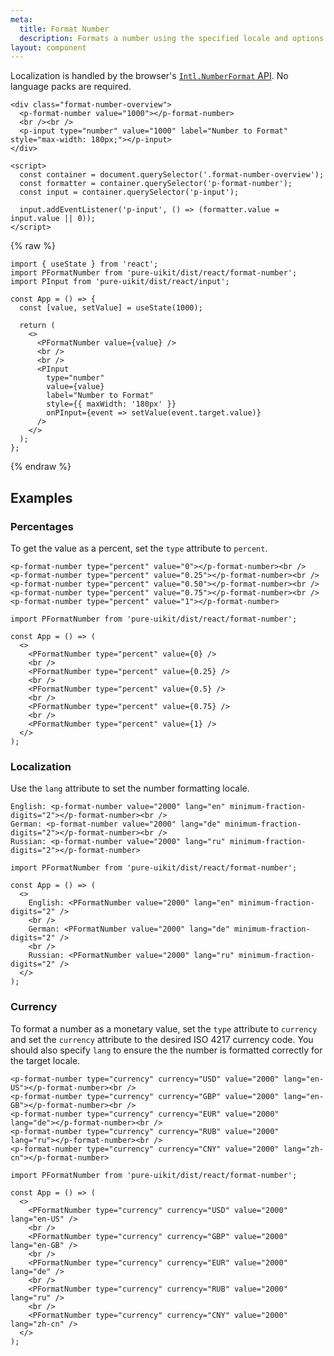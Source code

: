 ```yaml
---
meta:
  title: Format Number
  description: Formats a number using the specified locale and options.
layout: component
---
```


Localization is handled by the browser's [`Intl.NumberFormat` API](https://developer.mozilla.org/en-US/docs/Web/JavaScript/Reference/Global_Objects/Intl/NumberFormat/NumberFormat). No language packs are required.

```html:preview
<div class="format-number-overview">
  <p-format-number value="1000"></p-format-number>
  <br /><br />
  <p-input type="number" value="1000" label="Number to Format" style="max-width: 180px;"></p-input>
</div>

<script>
  const container = document.querySelector('.format-number-overview');
  const formatter = container.querySelector('p-format-number');
  const input = container.querySelector('p-input');

  input.addEventListener('p-input', () => (formatter.value = input.value || 0));
</script>
```

{% raw %}

```jsx:react
import { useState } from 'react';
import PFormatNumber from 'pure-uikit/dist/react/format-number';
import PInput from 'pure-uikit/dist/react/input';

const App = () => {
  const [value, setValue] = useState(1000);

  return (
    <>
      <PFormatNumber value={value} />
      <br />
      <br />
      <PInput
        type="number"
        value={value}
        label="Number to Format"
        style={{ maxWidth: '180px' }}
        onPInput={event => setValue(event.target.value)}
      />
    </>
  );
};
```

{% endraw %}

## Examples

### Percentages

To get the value as a percent, set the `type` attribute to `percent`.

```html:preview
<p-format-number type="percent" value="0"></p-format-number><br />
<p-format-number type="percent" value="0.25"></p-format-number><br />
<p-format-number type="percent" value="0.50"></p-format-number><br />
<p-format-number type="percent" value="0.75"></p-format-number><br />
<p-format-number type="percent" value="1"></p-format-number>
```

```jsx:react
import PFormatNumber from 'pure-uikit/dist/react/format-number';

const App = () => (
  <>
    <PFormatNumber type="percent" value={0} />
    <br />
    <PFormatNumber type="percent" value={0.25} />
    <br />
    <PFormatNumber type="percent" value={0.5} />
    <br />
    <PFormatNumber type="percent" value={0.75} />
    <br />
    <PFormatNumber type="percent" value={1} />
  </>
);
```

### Localization

Use the `lang` attribute to set the number formatting locale.

```html:preview
English: <p-format-number value="2000" lang="en" minimum-fraction-digits="2"></p-format-number><br />
German: <p-format-number value="2000" lang="de" minimum-fraction-digits="2"></p-format-number><br />
Russian: <p-format-number value="2000" lang="ru" minimum-fraction-digits="2"></p-format-number>
```

```jsx:react
import PFormatNumber from 'pure-uikit/dist/react/format-number';

const App = () => (
  <>
    English: <PFormatNumber value="2000" lang="en" minimum-fraction-digits="2" />
    <br />
    German: <PFormatNumber value="2000" lang="de" minimum-fraction-digits="2" />
    <br />
    Russian: <PFormatNumber value="2000" lang="ru" minimum-fraction-digits="2" />
  </>
);
```

### Currency

To format a number as a monetary value, set the `type` attribute to `currency` and set the `currency` attribute to the desired ISO 4217 currency code. You should also specify `lang` to ensure the the number is formatted correctly for the target locale.

```html:preview
<p-format-number type="currency" currency="USD" value="2000" lang="en-US"></p-format-number><br />
<p-format-number type="currency" currency="GBP" value="2000" lang="en-GB"></p-format-number><br />
<p-format-number type="currency" currency="EUR" value="2000" lang="de"></p-format-number><br />
<p-format-number type="currency" currency="RUB" value="2000" lang="ru"></p-format-number><br />
<p-format-number type="currency" currency="CNY" value="2000" lang="zh-cn"></p-format-number>
```

```jsx:react
import PFormatNumber from 'pure-uikit/dist/react/format-number';

const App = () => (
  <>
    <PFormatNumber type="currency" currency="USD" value="2000" lang="en-US" />
    <br />
    <PFormatNumber type="currency" currency="GBP" value="2000" lang="en-GB" />
    <br />
    <PFormatNumber type="currency" currency="EUR" value="2000" lang="de" />
    <br />
    <PFormatNumber type="currency" currency="RUB" value="2000" lang="ru" />
    <br />
    <PFormatNumber type="currency" currency="CNY" value="2000" lang="zh-cn" />
  </>
);
```
